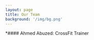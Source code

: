 ```yaml
---
layout: page
title: Our Team
background: '/img/bg.png'
---
```

*#### Ahmed Abuzed: CrossFit Trainer
